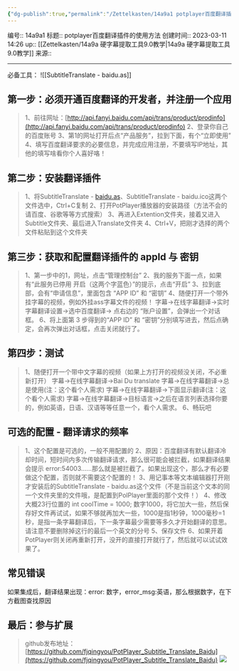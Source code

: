 ```yaml
---
{"dg-publish":true,"permalink":"/Zettelkasten/14a9a1 potplayer百度翻译插件的使用方法/","dgPassFrontmatter":true}
---
```


编号:: 14a9a1
标题:: potplayer百度翻译插件的使用方法
创建时间:: 2023-03-11 14:26
up:: [[Zettelkasten/14a9a 硬字幕提取工具9.0教学\|14a9a 硬字幕提取工具9.0教学]]
来源:: 

---
必备工具：
![[SubtitleTranslate - baidu.as]]

## 第一步：必须开通百度翻译的开发者，并注册一个应用
> 1、前往网址：[http://api.fanyi.baidu.com/api/trans/product/prodinfo](http://api.fanyi.baidu.com/api/trans/product/prodinfo)
> 2、登录你自己的百度账号
> 3、第1的网址打开后点“产品服务”，拉到下面，有个“立即使用”
> 4、填写百度翻译要求的必要信息，并完成应用注册，不要填写IP地址，其他的填写啥看你个人喜好咯！

## 第二步：安装翻译插件
> 1、将SubtitleTranslate - [baidu.as](http://baidu.as)、SubtitleTranslate - baidu.ico这两个文件选中，Ctrl+C复制
> 2、打开PotPlayer播放器的安装路径（方法不会的请百度、谷歌等等方式搜索）
> 3、再进入Extention文件夹，接着又进入Subtitle文件夹、最后进入Translate文件夹
> 4、Ctrl+V，把刚才选择的两个文件粘贴到这个文件夹

## 第三步：获取和配置翻译插件的 appId 与 密钥
> 1、第一步中的1，网址，点击“管理控制台”
> 2、我的服务下面一点，如果有“此服务已停用 开启（这两个字蓝色）”的提示，点击“开启”
> 3、拉到底部，会有“申请信息”，里面包含 “APP ID” 和 “密钥”
> 4、随便打开一个带外挂字幕的视频，例如外挂ass字幕文件的视频！
> 字幕->在线字幕翻译->实时字幕翻译设置->选中百度翻译-> 点右边的 “账户设置”，会弹出一个对话框。
> 6、将上面第 3 步得到的“APP ID” 和 “密钥”分别填写进去，然后点确定，会再次弹出对话框，点击关闭就行了。

## 第四步：测试
> 1、随便打开一个带中文字幕的视频（如果上方打开的视频没关闭，不必重新打开）
> 字幕->在线字幕翻译->Bai Du translate
> 字幕->在线字幕翻译->总是使用(注：这个看个人需求)
> 字幕->在线字幕翻译->下面显示翻译(注：这个看个人需求)
> 字幕->在线字幕翻译->目标语言->之后在语言列表选择你要的，例如英语，日语、汉语等等任意一个，看个人需求。
> 6、畅玩吧

## 可选的配置 - 翻译请求的频率
> 1、这个配置是可选的，一般不用配置的
> 2、原因：百度翻译有默认翻译冷却时间，短时间内多次传输翻译请求，那么很可能会被拦截，如果翻译结果会提示 error:54003……那么就是被拦截了。如果出现这个，那么才有必要做这个配置，否则就不需要这个配置的！
> 3、用记事本等文本编辑器打开刚才安装后的SubtitleTranslate - baidu.as这个文件（不是当前这个文本的同一个文件夹里的文件哦，是配置到PolPlayer里面的那个文件！）
> 4、修改大概23行位置的 int coolTime = 1000; 数字1000，将它加大一些，然后保存好文件再试试，如果不够就再加大一些，1000是指1秒钟，1000毫秒=1秒，是指一条字幕翻译后，下一条字幕最少需要等多久才开始翻译的意思。请注意不要删除掉这行的最后一个英文的分号
> 5、保存文件
> 6、如果开着PotPlayer则关闭再重新打开，没开的直接打开就行了，然后就可以试试效果了。

## 常见错误
如果集成后，翻译结果出现：error: 数字，error_msg:英语，那么根据数字，在下方截图查找原因

## 最后：参与扩展
> github发布地址：[https://github.com/fjqingyou/PotPlayer_Subtitle_Translate_Baidu](https://github.com/fjqingyou/PotPlayer_Subtitle_Translate_Baidu)
![](https://secure2.wostatic.cn/static/ezGgZGoB5JGKoWCMW8FPRa/ioWcSxHy1qQyYcBVbzTMSc.png?auth_key=1647372837-3oYyvFn6yeBCqsg3tayJso-0-f4a108a219b52c5b77a7a878d1e31c7c)